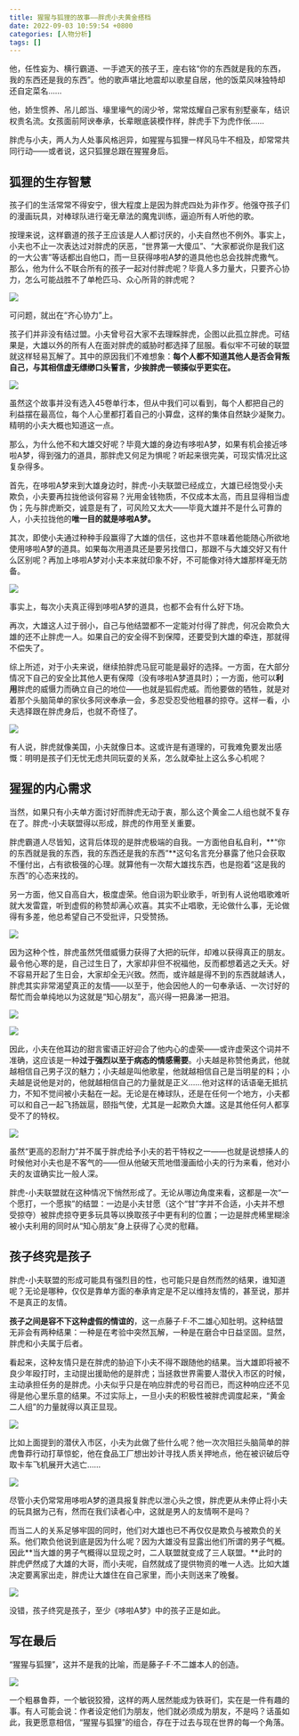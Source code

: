 ```yaml
---
title: 猩猩与狐狸的故事——胖虎小夫黄金搭档
date: 2022-09-03 10:59:54 +0800
categories: [人物分析]
tags: []
---
```



他，任性妄为、横行霸道、一手遮天的孩子王，座右铭“你的东西就是我的东西，我的东西还是我的东西”。他的歌声堪比地震却以歌星自居，他的饭菜风味独特却还自定菜名……

他，娇生惯养、吊儿郎当、壕里壕气的阔少爷，常常炫耀自己家有别墅豪车，结识权贵名流。女孩面前阿谀奉承，长辈眼底装模作样，胖虎手下为虎作伥……

胖虎与小夫，两人为人处事风格迥异，如猩猩与狐狸一样风马牛不相及，却常常共同行动——或者说，这只狐狸总跟在猩猩身后。

## 狐狸的生存智慧

孩子们的生活常常不得安宁，很大程度上是因为胖虎四处为非作歹。他强夺孩子们的漫画玩具，对棒球队进行毫无章法的魔鬼训练，逼迫所有人听他的歌。

按理来说，这样霸道的孩子王应该是人人都讨厌的，小夫自然也不例外。事实上，小夫也不止一次表达过对胖虎的厌恶，“世界第一大傻瓜”、“大家都说你是我们这的一大公害”等话都出自他口，而一旦获得哆啦A梦的道具他也总会找胖虎撒气。那么，他为什么不联合所有的孩子一起对付胖虎呢？毕竟人多力量大，只要齐心协力，怎么可能战胜不了单枪匹马、众心所背的胖虎呢？

![](https://picx.zhimg.com/80/v2-504f02b957838e4732b1210181502016_1440w.jpg?source=d16d100b)

可问题，就出在“齐心协力”上。

孩子们并非没有结过盟。小夫曾号召大家不去理睬胖虎，企图以此孤立胖虎。可结果是，大雄以外的所有人在面对胖虎的威胁时都选择了屈服。看似牢不可破的联盟就这样轻易瓦解了。其中的原因我们不难想象：**每个人都不知道其他人是否会背叛自己，与其相信虚无缥缈口头誓言，少挨胖虎一顿揍似乎更实在。**

![](https://picx.zhimg.com/80/v2-313ac00275dd5496bc92a13326a80cc7_1440w.jpg?source=d16d100b)

虽然这个故事并没有选入45卷单行本，但从中我们可以看到，每个人都把自己的利益摆在最高位，每个人心里都打着自己的小算盘，这样的集体自然缺少凝聚力。精明的小夫大概也知道这一点。

那么，为什么他不和大雄交好呢？毕竟大雄的身边有哆啦A梦，如果有机会接近哆啦A梦，得到强力的道具，那胖虎又何足为惧呢？听起来很完美，可现实情况比这复杂得多。

首先，在哆啦A梦来到大雄身边时，胖虎-小夫联盟已经成立，大雄已经饱受小夫欺负，小夫要再拉拢他谈何容易？光用金钱物质，不仅成本太高，而且显得相当虚伪；先与胖虎断交，诚意是有了，可风险又太大——毕竟大雄并不是什么可靠的人，小夫拉拢他的**唯一目的就是哆啦A梦。**

其次，即使小夫通过种种手段赢得了大雄的信任，这也并不意味着他能随心所欲地使用哆啦A梦的道具。如果每次用道具还是要另找借口，那跟不与大雄交好又有什么区别呢？再加上哆啦A梦对小夫本来就印象不好，不可能像对待大雄那样毫无防备。

![](https://pic1.zhimg.com/80/v2-15937825b1b2c38c0c4456214c5ae19e_1440w.jpg?source=d16d100b)

事实上，每次小夫真正得到哆啦A梦的道具，也都不会有什么好下场。

再次，大雄这人过于弱小，自己与他结盟都不一定能对付得了胖虎，何况会欺负大雄的还不止胖虎一人。如果自己的安全得不到保障，还要受到大雄的牵连，那就得不偿失了。

综上所述，对于小夫来说，继续拍胖虎马屁可能是最好的选择。一方面，在大部分情况下自己的安全比其他人更有保障（没有哆啦A梦道具时）；一方面，他可以**利用**胖虎的威慑力而确立自己的地位——也就是狐假虎威。而他要做的牺牲，就是对着那个头脑简单的家伙多阿谀奉承一会，多忍受忍受他粗暴的掠夺。这样一看，小夫选择跟在胖虎身后，也就不奇怪了。

![](https://pic2.zhimg.com/80/v2-4550dacda6f8dc393f60dc85207eaa90_1440w.jpg?source=d16d100b)

有人说，胖虎就像美国，小夫就像日本。这或许是有道理的，可我难免要发出感慨：明明是孩子们无忧无虑共同玩耍的关系，怎么就牵扯上这么多心机呢？

## 猩猩的内心需求

当然，如果只有小夫单方面讨好而胖虎无动于衷，那么这个黄金二人组也就不复存在了。胖虎-小夫联盟得以形成，胖虎的作用至关重要。

胖虎霸道人尽皆知，这背后体现的是胖虎极端的自我。一方面他自私自利，**“你的东西就是我的东西，我的东西还是我的东西”**这句名言充分暴露了他只会获取不懂付出，占有欲极强的心理。就算他有一次帮大雄找东西，也是抱着“这是我的东西”的心态来找的。

另一方面，他又自高自大，极度虚荣。他自诩为职业歌手，听到有人说他唱歌难听就大发雷霆，听到虚假的称赞却满心欢喜。其实不止唱歌，无论做什么事，无论做得有多差，他总希望自己不受批评，只受赞扬。

![](https://pica.zhimg.com/80/v2-5c197f4855a1534c24436e55ea567c8d_1440w.jpg?source=d16d100b)

因为这种个性，胖虎虽然凭借威慑力获得了大把的玩伴，却难以获得真正的朋友。最令他心寒的是，自己过生日了，大家却非但不祝福他，反而都想着逃之夭夭。好不容易开起了生日会，大家却全无兴致。然而，或许越是得不到的东西就越诱人，胖虎其实非常渴望真正的友情——以至于，他会因他人的一句奉承话、一次讨好的帮忙而会单纯地以为这就是“知心朋友”，高兴得一把鼻涕一把泪。

![](https://pic1.zhimg.com/80/v2-076f4de8c38be14cdd323c6fd2c229ee_1440w.jpg?source=d16d100b)

![](https://pic3.zhimg.com/80/v2-7a2c9d98d55c89f4c46683931992fb84_1440w.jpg?source=d16d100b)

因此，小夫在他耳边的甜言蜜语正好迎合了他内心的虚荣——或许虚荣这个词并不准确，这应该是一种**过于强烈以至于病态的情感需要**。小夫越是称赞他勇武，他就越相信自己男子汉的魅力；小夫越是叫他歌星，他就越相信自己是当明星的料；小夫越是说他是对的，他就越相信自己的力量就是正义……他对这样的话语毫无抵抗力，不知不觉间被小夫黏在一起。无论是在棒球队，还是在任何一个地方，小夫都可以和自己一起飞扬跋扈，颐指气使，尤其是一起欺负大雄。这是其他任何人都享受不了的特权。

![](https://picx.zhimg.com/80/v2-50761a4ffdad3df167b80fa946487cb7_1440w.jpg?source=d16d100b)

虽然“更高的忍耐力”并不属于胖虎给予小夫的若干特权之一——也就是说想揍人的时候他对小夫也是不客气的——但从他破天荒地借漫画给小夫的行为来看，他对小夫的友谊确实比一般人深。

胖虎-小夫联盟就在这种情况下悄然形成了。无论从哪边角度来看，这都是一次“一个愿打，一个愿挨”的结盟：一边是小夫甘愿（这个“甘”字并不合适，小夫并不想受掠夺）被胖虎掠夺更多玩具等以换取孩子中更有利的位置；一边是胖虎稀里糊涂被小夫利用的同时从“知心朋友”身上获得了心灵的慰藉。

## 孩子终究是孩子

胖虎-小夫联盟的形成可能具有强烈目的性，也可能只是自然而然的结果，谁知道呢？无论是哪种，仅仅是靠单方面的奉承肯定是不足以维持友情的，甚至说，那并不是真正的友情。

**孩子之间是容不下这种虚假的情谊的**，这一点藤子·F·不二雄心知肚明。这种结盟无非会有两种结果：一种是在考验中突然瓦解，一种是在磨合中日益坚固。显然，胖虎和小夫属于后者。

看起来，这种友情只是在胖虎的胁迫下小夫不得不跟随他的结果。当大雄即将被不良少年殴打时，主动提出援助他的是胖虎；当拯救世界需要人潜伏入市区的时候，主动承担任务的是胖虎。小夫似乎只是在响应胖虎的号召而已，而这种响应还不见得是他心里乐意的结果。不过实际上，一旦小夫的积极性被胖虎调度起来，“黄金二人组”的力量就得以真正显现。

![](https://pic2.zhimg.com/80/v2-4fd1f866e0d0d6b16decdab8bf51d518_1440w.jpg?source=d16d100b)

比如上面提到的潜伏入市区，小夫为此做了些什么呢？他一次次阻拦头脑简单的胖虎鲁莽行动打草惊蛇，他在食品工厂想出妙计寻找人质关押地点，他在被识破后夺取卡车飞机展开大逃亡……

![](https://pic1.zhimg.com/80/v2-11a439c8be536ae7e1537d2b2f1644dd_1440w.jpg?source=d16d100b)

尽管小夫仍常常用哆啦A梦的道具报复胖虎以泄心头之恨，胖虎更从未停止将小夫的玩具据为己有，然而在我们读者心中，这就是男人的友情啊不是吗？

而当二人的关系足够牢固的同时，他们对大雄也已不再仅仅是欺负与被欺负的关系。他们欺负他说到底是因为什么呢？因为大雄没有显露出他们所谓的男子气概。因此**当大雄的男子气概得以显现之时，二人联盟就变成了三人联盟。**此时的胖虎俨然成了大雄的大哥，而小夫呢，自然就成了提供物资的唯一人选。比如大雄决定要离家出走，胖虎让大雄住在自己家里，而小夫则送来了晚餐。

![](https://pica.zhimg.com/80/v2-58a84726eb1b55146669e43797238748_1440w.jpg?source=d16d100b)

没错，孩子终究是孩子，至少《哆啦A梦》中的孩子正是如此。

## 写在最后

“猩猩与狐狸”，这并不是我的比喻，而是藤子·F·不二雄本人的创造。

![](https://pic1.zhimg.com/80/v2-88ba8751522c7cec4a8b288146e5f758_1440w.jpg?source=d16d100b)

一个粗暴鲁莽，一个敏锐狡猾，这样的两人居然能成为铁哥们，实在是一件有趣的事。有人可能会说：作者设定他们为朋友，他们就必须成为朋友，不是吗？话虽如此，我更愿意相信，“猩猩与狐狸”的组合，存在于过去与现在世界的每一个角落。
